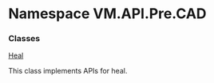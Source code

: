 # Namespace VM.API.Pre.CAD

### Classes

 [Heal](VM.API.Pre.CAD.Heal.md)

This class implements APIs for heal.


